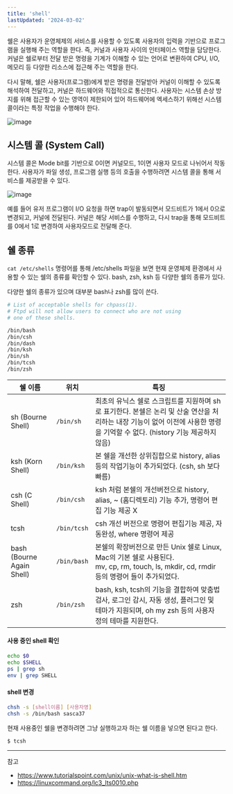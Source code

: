 ```yaml
---
title: 'shell'
lastUpdated: '2024-03-02'
---
```


쉘은 사용자가 운영체제의 서비스를 사용할 수 있도록 사용자의 입력을 기반으로 프로그램을 실행해 주는 역할을 한다. 즉, 커널과 사용자 사이의 인터페이스 역할을 담당한다. 커널은 쉘로부터 전달 받은 명령을 기계가 이해할 수 있는 언어로 변환하여 CPU, I/O, 메모리 등 다양한 리소스에 접근해 주는 역할을 한다.

다시 말해, 쉘은 사용자(프로그램)에게 받은 명령을 전달받아 커널이 이해할 수 있도록 해석하여 전달하고, 커널은 하드웨어와 직접적으로 통신한다. 사용자는 시스템 손상 방지를 위해 접근할 수 있는 영역이 제한되어 있어 하드웨어에 엑세스하기 위해선 시스템 콜이라는 특정 작업을 수행해야 한다.

![image](https://github.com/rlaisqls/rlaisqls/assets/81006587/558363ec-93b8-46b2-a306-3d13066134bd)

## 시스템 콜 (System Call)

시스템 콜은 Mode bit를 기반으로 0이면 커널모드, 1이면 사용자 모드로 나뉘어서 작동한다. 사용자가 파일 생성, 프로그램 실행 등의 호출을 수행하려면 시스템 콜을 통해 서비스를 제공받을 수 있다.

![image](https://github.com/rlaisqls/rlaisqls/assets/81006587/c0d5e495-ccc5-4dd8-b162-00641684d30f)

예를 들어 유저 프로그램이 I/O 요청을 하면 trap이 발동되면서 모드비트가 1에서 0으로 변경되고, 커널에 전달된다. 커널은 해당 서비스를 수행하고, 다시 trap을 통해 모드비트를 0에서 1로 변경하여 사용자모드로 전달해 준다. 

## 쉘 종류 

`cat /etc/shells` 명령어를 통해 /etc/shells 파일을 보면 현재 운영체제 환경에서 사용할 수 있는 쉘의 종류를 확인할 수 있다. bash, zsh, ksh 등 다양한 쉘의 종류가 있다. 

다양한 쉘의 종류가 있으며 대부분 bash나 zsh를 많이 쓴다.

```bash
# List of acceptable shells for chpass(1).
# Ftpd will not allow users to connect who are not using
# one of these shells.

/bin/bash
/bin/csh
/bin/dash
/bin/ksh
/bin/sh
/bin/tcsh
/bin/zsh
```

|쉘 이름|위치|특징|
|-|-|-|
|sh (Bourne Shell)|`/bin/sh`|최초의 유닉스 쉘로 스크립트를 지원하며 sh로 표기한다. 본쉘은 논리 및 산술 연산을 처리하는 내장 기능이 없어 이전에 사용한 명령을 기억할 수 없다. (history 기능 제공하지 않음)|
|ksh (Korn Shell)|`/bin/ksh`|본 쉘을 개선한 상위집합으로 history, alias 등의 작업기능이 추가되었다. (csh, sh 보다 빠름)|
|csh (C Shell)|`/bin/csh`|ksh 처럼 본쉘의 개선버전으로 history, alias, ~ (홈디렉토리) 기능 추가, 명령어 편집 기능 제공 X 
|tcsh|`/bin/tcsh`|csh 개선 버전으로 명령어 편집기능 제공, 자동완성, where 명령어 제공|
|bash (Bourne Again Shell)|`/bin/bash`|본쉘의 확장버전으로 만든 Unix 쉘로 Linux, Mac의 기본 쉘로 사용된다.<br>mv, cp, rm, touch, ls, mkdir, cd, rmdir 등의 명령어 들이 추가되었다.|
|zsh|`/bin/zsh`|bash, ksh, tcsh의 기능을 결합하여 맞춤법 검사, 로그인 감시, 자동 생성, 플러그인 및 테마가 지원되며, oh my zsh 등의 사용자 정의 테마를 지원한다.|

#### 사용 중인 shell 확인
```bash
echo $0
echo $SHELL
ps | grep sh
env | grep SHELL
```

#### shell 변경
```bash
chsh -s [shell이름] [사용자명]
chsh -s /bin/bash sasca37
```

현재 사용중인 쉘을 변경하려면 그냥 실행하고자 하는 쉘 이름을 넣으면 된다고 한다.
```bash
$ tcsh
```

---
참고
- https://www.tutorialspoint.com/unix/unix-what-is-shell.htm
- https://linuxcommand.org/lc3_lts0010.php